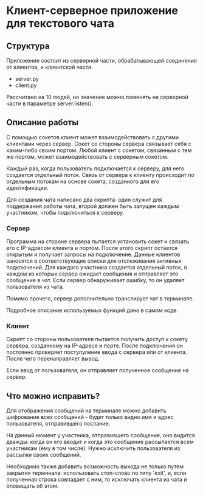 # Клиент-серверное приложение для текстового чата

## Структура
  Приложение состоит из серверной части, обрабатывающей соединения от клиентов, и клиентской части.
  - server.py
  - client.py
  
  Рассчитано на 10 людей, но значение можно поменять на серверной части в параметре server.listen().

## Описание работы
С помощью сокетов клиент может взаимодействовать с другими клиентами через сервер. Сокет со стороны сервера связывает себя с каким-либо своим портом. Любой клиент с сокетом, связанным с тем же портом, может взаимодействовать с серверным сокетом.

Каждый раз, когда пользователь подключается к серверу, для него создается отдельный поток. Связь от сервера к клиенту происходит по отдельным потокам на основе сокета, созданного для его идентификации.

Для создания чата написано два скрипта: один служит для поддержания работы чата, второй должен быть запущен каждым участником, чтобы подключиться к серверу.

### Сервер
Программа на стороне сервера пытается установить сокет и связать его с IP-адресом клиента и портом. После этого скрипт остается открытым и получает запросы на подключение. Данные клиентов заносятся в соответствующие списки для отслеживания активных подключений. Для каждого участника создается отдельный поток, в каждом из которых сервер ожидает сообщения и отправляет это сообщение в чат. Если сервер обнаруживает ошибку, то он удаляет пользователя из чата.

Помимо прочего, сервер дополнительно транслирует чат в терминале.

Подробное описание используемых функций дано в самом коде.

### Клиент
Скрипт со стороны пользователя пытается получить доступ к сокету сервера, созданному на IP-адресе и порте. После подключения он постоянно проверяет поступуление ввода с сервера или от клиента. После чего перенаправляет вывод.

Если ввод от пользователя, он отправляет полученное сообщение на сервер.

## Что можно исправить?
Для отображения сообщений на терминале можно добавить шифрование всех сообщений - будет только видно имя и адрес пользователя, отправившего послание.

На данный момент у участника, отправившего сообщение, оно видится дважды: когда он его вводит и когда это сообщение рассылается всем участникам (ему в том числе). Нужно исключить пользователя из рассылки своих сообщений.

Необходимо также добавить возможность выхода не только путем закрытия терминала: использовать стоп-слово по типу 'exit', и, если полученная строка совпадает с ним, то исключать клиента из чата и оповещать об этом.
  
  
